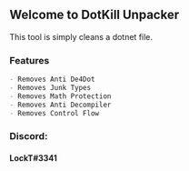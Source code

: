 ## Welcome to DotKill Unpacker

This tool is simply cleans a dotnet file.

### Features

```markdown
- Removes Anti De4Dot
- Removes Junk Types
- Removes Math Protection
- Removes Anti Decompiler
- Removes Control Flow
```

### Discord:
#### LockT#3341
